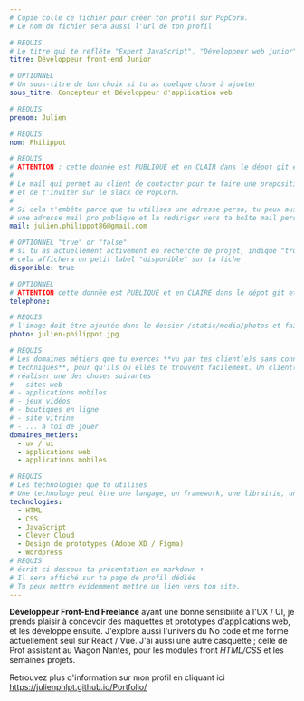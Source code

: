 ```yaml
---
# Copie colle ce fichier pour créer ton profil sur PopCorn.
# Le nom du fichier sera aussi l'url de ton profil

# REQUIS
# Le titre qui te refléte "Expert JavaScript", "Développeur web junior"
titre: Développeur front-end Junior

# OPTIONNEL
# Un sous-titre de ton choix si tu as quelque chose à ajouter
sous_titre: Concepteur et Développeur d'application web

# REQUIS
prenom: Julien

# REQUIS
nom: Philippot

# REQUIS
# ATTENTION : cette donnée est PUBLIQUE et en CLAIR dans le dépot git et sur le site
#
# Le mail qui permet au client de contacter pour te faire une proposition de projet
# et de t'inviter sur le slack de PopCorn.
#
# Si cela t'embête parce que tu utilises une adresse perso, tu peux aussi te créer
# une adresse mail pro publique et la rediriger vers ta boîte mail perso
mail: julien.philippot86@gmail.com

# OPTIONNEL "true" or "false"
# si tu as actuellement activement en recherche de projet, indique "true" ici,
# cela affichera un petit label "disponible" sur ta fiche
disponible: true

# OPTIONNEL
# ATTENTION cette donnée est PUBLIQUE et en CLAIRE dans le dépot git et sur le site
telephone:

# REQUIS
# l'image doit être ajoutée dans le dossier /static/media/photos et faire moins de 100ko !
photo: julien-philippot.jpg

# REQUIS
# Les domaines métiers que tu exerces **vu par tes client(e)s sans connaissances
# techniques**, pour qu'ils ou elles te trouvent facilement. Un client(e) veut par exemple
# réaliser une des choses suivantes :
# - sites web
# - applications mobiles
# - jeux vidéos
# - boutiques en ligne
# - site vitrine
# - ... à toi de jouer
domaines_metiers:
  - ux / ui
  - applications web
  - applications mobiles

# REQUIS
# Les technologies que tu utilises
# Une technologe peut être une langage, un framework, une librairie, un CMS ...
technologies:
  - HTML
  - CSS
  - JavaScript
  - Clever Cloud
  - Design de prototypes (Adobe XD / Figma)
  - Wordpress
# REQUIS
# écrit ci-dessous ta présentation en markdown ⬇️
# Il sera affiché sur ta page de profil dédiée
# Tu peux mettre évidemment mettre un lien vers ton site.
---
```


**Développeur Front-End Freelance** ayant une bonne sensibilité à l'UX / UI, je prends plaisir à concevoir des maquettes et prototypes d'applications web, et les développe ensuite. J'explore aussi l'univers du No code et me forme actuellement seul sur React / Vue.
J'ai aussi une autre casquette ; celle de Prof assistant au Wagon Nantes, pour les modules front *HTML/CSS* et les semaines projets.

Retrouvez plus d'information sur mon profil en cliquant ici https://julienphlpt.github.io/Portfolio/
